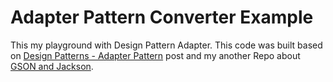 # Adapter Pattern Converter Example

This my playground with Design Pattern Adapter. This code was built based on [Design Patterns - Adapter Pattern](https://www.tutorialspoint.com/design_pattern/adapter_pattern.htm) post and my another Repo about [GSON and Jackson](https://github.com/leandrocgsi/GSONJacksonPlayground).
